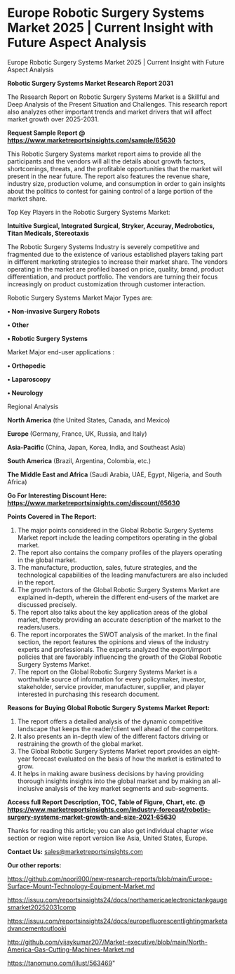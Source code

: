 # Europe Robotic Surgery Systems Market 2025 | Current Insight with Future Aspect Analysis
 Europe Robotic Surgery Systems Market 2025 | Current Insight with Future Aspect Analysis

<strong>Robotic Surgery Systems Market Research Report 2031</strong>

The Research Report on Robotic Surgery Systems Market is a Skillful and Deep Analysis of the Present Situation and Challenges. This research report also analyzes other important trends and market drivers that will affect market growth over 2025-2031.

<strong>Request Sample Report @ <a href=https://www.marketreportsinsights.com/sample/65630>https://www.marketreportsinsights.com/sample/65630</a></strong>

This Robotic Surgery Systems market report aims to provide all the participants and the vendors will all the details about growth factors, shortcomings, threats, and the profitable opportunities that the market will present in the near future. The report also features the revenue share, industry size, production volume, and consumption in order to gain insights about the politics to contest for gaining control of a large portion of the market share.

Top Key Players in the Robotic Surgery Systems Market:

<strong>Intuitive Surgical, Integrated Surgical, Stryker, Accuray, Medrobotics, Titan Medicals, Stereotaxis</strong>

The Robotic Surgery Systems Industry is severely competitive and fragmented due to the existence of various established players taking part in different marketing strategies to increase their market share. The vendors operating in the market are profiled based on price, quality, brand, product differentiation, and product portfolio. The vendors are turning their focus increasingly on product customization through customer interaction.

Robotic Surgery Systems Market Major Types are:

<strong>• Non-invasive Surgery Robots

• Other

• Robotic Surgery Systems</strong>

Market Major end-user applications :

<strong>• Orthopedic

• Laparoscopy

• Neurology</strong>

Regional Analysis

</u><strong><b>North America</b></strong> (the United States, Canada, and Mexico)

<strong><b>Europe </b></strong>(Germany, France, UK, Russia, and Italy)

<strong><b>Asia-Pacific</b></strong> (China, Japan, Korea, India, and Southeast Asia)

<strong><b>South America</b></strong> (Brazil, Argentina, Colombia, etc.)

<strong><b>The Middle East and Africa</b></strong> (Saudi Arabia, UAE, Egypt, Nigeria, and South Africa)

<strong>Go For Interesting Discount Here: <a href=https://www.marketreportsinsights.com/discount/65630>https://www.marketreportsinsights.com/discount/65630</a></strong>

<strong>Points Covered in The Report:</strong>
<ol>
  <li>The major points considered in the Global Robotic Surgery Systems Market report include the leading competitors operating in the global market.</li>
  <li>The report also contains the company profiles of the players operating in the global market.</li>
  <li>The manufacture, production, sales, future strategies, and the technological capabilities of the leading manufacturers are also included in the report.</li>
  <li>The growth factors of the Global Robotic Surgery Systems Market are explained in-depth, wherein the different end-users of the market are discussed precisely.</li>
  <li>The report also talks about the key application areas of the global market, thereby providing an accurate description of the market to the readers/users.</li>
  <li>The report incorporates the SWOT analysis of the market. In the final section, the report features the opinions and views of the industry experts and professionals. The experts analyzed the export/import policies that are favorably influencing the growth of the Global Robotic Surgery Systems Market.</li>
  <li>The report on the Global Robotic Surgery Systems Market is a worthwhile source of information for every policymaker, investor, stakeholder, service provider, manufacturer, supplier, and player interested in purchasing this research document.</li>
</ol>
<strong>Reasons for Buying Global Robotic Surgery Systems Market Report:</strong>

<ol>
  <li>The report offers a detailed analysis of the dynamic competitive landscape that keeps the reader/client well ahead of the competitors.</li>
  <li>It also presents an in-depth view of the different factors driving or restraining the growth of the global market.</li>
  <li>The Global Robotic Surgery Systems Market report provides an eight-year forecast evaluated on the basis of how the market is estimated to grow.</li>
  <li>It helps in making aware business decisions by having providing thorough insights insights into the global market and by making an all-inclusive analysis of the key market segments and sub-segments.</li>
</ol>
<strong>Access full Report Description, TOC, Table of Figure, Chart, etc. @ <a href=https://www.marketreportsinsights.com/industry-forecast/robotic-surgery-systems-market-growth-and-size-2021-65630>https://www.marketreportsinsights.com/industry-forecast/robotic-surgery-systems-market-growth-and-size-2021-65630</a></strong>


Thanks for reading this article; you can also get individual chapter wise section or region wise report version like Asia, United States, Europe.

<strong>Contact Us:</strong>
sales@marketreportsinsights.com

<strong>Our other reports:</strong>

<a href=https://github.com/noori900/new-research-reports/blob/main/Europe-Surface-Mount-Technology-Equipment-Market.md>https://github.com/noori900/new-research-reports/blob/main/Europe-Surface-Mount-Technology-Equipment-Market.md</a>

<a href=https://issuu.com/reportsinsights24/docs/northamericaelectronictankgaugesmarket20252031comp>https://issuu.com/reportsinsights24/docs/northamericaelectronictankgaugesmarket20252031comp</a>

<a href=https://issuu.com/reportsinsights24/docs/europefluorescentlightingmarketadvancementoutlooki>https://issuu.com/reportsinsights24/docs/europefluorescentlightingmarketadvancementoutlooki</a>

<a href=http://github.com/vijaykumar207/Market-executive/blob/main/North-America-Gas-Cutting-Machines-Market.md>http://github.com/vijaykumar207/Market-executive/blob/main/North-America-Gas-Cutting-Machines-Market.md</a>

<a href=https://tanomuno.com/illust/563469>https://tanomuno.com/illust/563469</a>"
